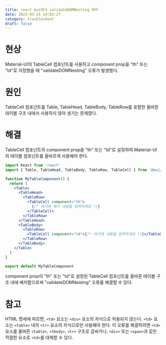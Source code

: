 ```yaml
---
title: react mui에서 validateDOMNesting 에러
date: 2023-03-25 14:03:27
category: troubleshoot
draft: false
---
```


# 현상

Material-UI의 TableCell 컴포넌트를 사용하고 component prop을 "th" 또는 "td"로 지정했을 때 "validateDOMNesting" 오류가 발생했다.

# 원인

TableCell 컴포넌트를 Table, TableHead, TableBody, TableRow를 포함한 올바른 테이블 구조 내에서 사용하지 않아 생기는 문제였다.

# 해결

TableCell 컴포넌트의 component prop을 "th" 또는 "td"로 설정하여 Material-UI의 테이블 컴포넌트를 올바르게 사용해야 한다.

```jsx
import React from 'react'
import { Table, TableHead, TableBody, TableRow, TableCell } from '@mui/material'

function MyTableComponent() {
  return (
    <Table>
      <TableHead>
        <TableRow>
          <TableCell component="th">
            {/* 여기에 헤더 내용을 입력하세요 */}
          </TableCell>
        </TableRow>
      </TableHead>
      <TableBody>
        <TableRow>
          <TableCell component="td">{/* 여기에 내용을 입력하세요 */}</TableCell>
        </TableRow>
      </TableBody>
    </Table>
  )
}

export default MyTableComponent
```

component prop이 "th" 또는 "td"로 설정된 TableCell 컴포넌트를 올바른 테이블 구조 내에 배치함으로써 "validateDOMNesting" 오류를 해결할 수 있다.

# 참고

HTML 명세에 따르면, `<td>` 요소는 `<div>` 요소의 자식으로 허용되지 않는다. `<td>` 요소는 `<table>` 내의 `<tr>` 요소의 자식으로만 사용해야 한다.
이 오류를 해결하려면 `<td>` 요소를 올바른 `<table>`, `<tbody>`, `<tr>` 구조로 감싸거나, `<div>` 또는 `<span>`과 같은 적절한 요소로 `<td>`를 대체할 수 있다.
